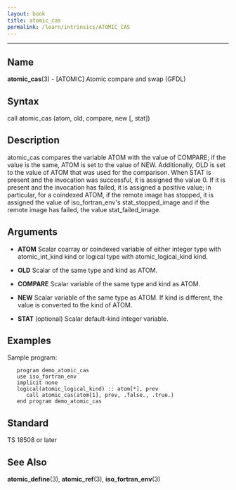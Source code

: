 ```yaml
---
layout: book
title: atomic_cas
permalink: /learn/intrinsics/ATOMIC_CAS
---
```

-------------------------------------------------------------------------------
## __Name__

__atomic\_cas__(3) - \[ATOMIC\] Atomic compare and swap
(GFDL)

## __Syntax__

call atomic\_cas (atom, old, compare, new \[, stat\])

## __Description__

atomic\_cas compares the variable ATOM with the value of COMPARE; if the
value is the same, ATOM is set to the value of NEW. Additionally, OLD is
set to the value of ATOM that was used for the comparison. When STAT is
present and the invocation was successful, it is assigned the value 0.
If it is present and the invocation has failed, it is assigned a
positive value; in particular, for a coindexed ATOM, if the remote image
has stopped, it is assigned the value of iso\_fortran\_env's
stat\_stopped\_image and if the remote image has failed, the value
stat\_failed\_image.

## __Arguments__

  - __ATOM__
    Scalar coarray or coindexed variable of either integer type with
    atomic\_int\_kind kind or logical type with atomic\_logical\_kind
    kind.

  - __OLD__
    Scalar of the same type and kind as ATOM.

  - __COMPARE__
    Scalar variable of the same type and kind as ATOM.

  - __NEW__
    Scalar variable of the same type as ATOM. If kind is different, the
    value is converted to the kind of ATOM.

  - __STAT__
    (optional) Scalar default-kind integer variable.

## __Examples__

Sample program:

```
   program demo_atomic_cas
   use iso_fortran_env
   implicit none
   logical(atomic_logical_kind) :: atom[*], prev
      call atomic_cas(atom[1], prev, .false., .true.)
   end program demo_atomic_cas
```

## __Standard__

TS 18508 or later

## __See Also__

__atomic\_define__(3), __atomic\_ref__(3), __iso\_fortran\_env__(3)
